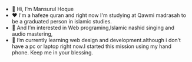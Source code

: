 - 👋 Hi, I’m Mansurul Hoque
- ❤️ I'm a hafeze quran and right now I'm studying at Qawmi madrasah to be a graduated person in islamic studies.
- 👀 And I’m interested in Web programing,Islamic nashid singing and audio mastering,
- 🌱 I’m currently learning web design and development.although i don’t have a pc or laptop right now.I started this mission using my hand phone.
Keep me in your blessing.

<!---
mdmansur8178/mdmansur8178 is a ✨ special ✨ repository because its `README.md` (this file) appears on your GitHub profile.
You can click the Preview link to take a look at your changes.
--->

